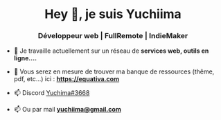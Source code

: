 <h1 align="center">Hey 👋, je suis Yuchiima</h1>
<h3 align="center">Développeur web | FullRemote | IndieMaker</h3>

- 🔭 Je travaille actuellement sur un réseau de **services web, outils en ligne....**

- 🌱 Vous serez en mesure de trouver ma banque de ressources (thême, pdf, etc...) ici : **https://equativa.com**

- 📫 Discord [Yuchima#3668](Yuchima#3668)

- 📫 Ou par mail **yuchiima@gmail.com**
